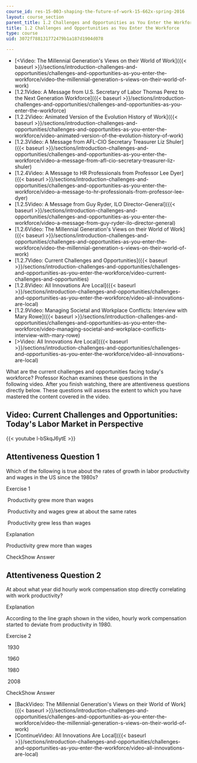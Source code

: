 ```yaml
---
course_id: res-15-003-shaping-the-future-of-work-15-662x-spring-2016
layout: course_section
parent_title: 1.2 Challenges and Opportunities as You Enter the Workforce
title: 1.2 Challenges and Opportunities as You Enter the Workforce
type: course
uid: 3072f788131772479b1a187d1904d078

---
```


*   [<Video: The Millennial Generation's Views on their World of Work]({{< baseurl >}}/sections/introduction-challenges-and-opportunities/challenges-and-opportunities-as-you-enter-the-workforce/video-the-millennial-generation-s-views-on-their-world-of-work)
*   [1.2.1Video: A Message from U.S. Secretary of Labor Thomas Perez to the Next Generation Workforce]({{< baseurl >}}/sections/introduction-challenges-and-opportunities/challenges-and-opportunities-as-you-enter-the-workforce)
*   [1.2.2Video: Animated Version of the Evolution History of Work]({{< baseurl >}}/sections/introduction-challenges-and-opportunities/challenges-and-opportunities-as-you-enter-the-workforce/video-animated-version-of-the-evolution-history-of-work)
*   [1.2.3Video: A Message from AFL-CIO Secretary Treasurer Liz Shuler]({{< baseurl >}}/sections/introduction-challenges-and-opportunities/challenges-and-opportunities-as-you-enter-the-workforce/video-a-message-from-afl-cio-secretary-treasurer-liz-shuler)
*   [1.2.4Video: A Message to HR Professionals from Professor Lee Dyer]({{< baseurl >}}/sections/introduction-challenges-and-opportunities/challenges-and-opportunities-as-you-enter-the-workforce/video-a-message-to-hr-professionals-from-professor-lee-dyer)
*   [1.2.5Video: A Message from Guy Ryder, ILO Director-General]({{< baseurl >}}/sections/introduction-challenges-and-opportunities/challenges-and-opportunities-as-you-enter-the-workforce/video-a-message-from-guy-ryder-ilo-director-general)
*   [1.2.6Video: The Millennial Generation's Views on their World of Work]({{< baseurl >}}/sections/introduction-challenges-and-opportunities/challenges-and-opportunities-as-you-enter-the-workforce/video-the-millennial-generation-s-views-on-their-world-of-work)
*   [1.2.7Video: Current Challenges and Opportunities]({{< baseurl >}}/sections/introduction-challenges-and-opportunities/challenges-and-opportunities-as-you-enter-the-workforce/video-current-challenges-and-opportunities)
*   [1.2.8Video: All Innovations Are Local]({{< baseurl >}}/sections/introduction-challenges-and-opportunities/challenges-and-opportunities-as-you-enter-the-workforce/video-all-innovations-are-local)
*   [1.2.9Video: Managing Societal and Workplace Conflicts: Interview with Mary Rowe]({{< baseurl >}}/sections/introduction-challenges-and-opportunities/challenges-and-opportunities-as-you-enter-the-workforce/video-managing-societal-and-workplace-conflicts-interview-with-mary-rowe)
*   [\>Video: All Innovations Are Local]({{< baseurl >}}/sections/introduction-challenges-and-opportunities/challenges-and-opportunities-as-you-enter-the-workforce/video-all-innovations-are-local)

What are the current challenges and opportunities facing today's workforce? Professor Kochan examines these questions in the following video. After you finish watching, there are attentiveness questions directly below. These questions will assess the extent to which you have mastered the content covered in the video.

Video: Current Challenges and Opportunities: Today's Labor Market in Perspective
--------------------------------------------------------------------------------

{{< youtube l-bSkqJ6ytE >}}

Attentiveness Question 1
------------------------

Which of the following is true about the rates of growth in labor productivity and wages in the US since the 1980s?

Exercise 1

&nbsp;Productivity grew more than wages&nbsp;

&nbsp;Productivity and wages grew at about the same rates&nbsp;

&nbsp;Productivity grew less than wages&nbsp;

Explanation

Productivity grew more than wages

CheckShow Answer

Attentiveness Question 2
------------------------

At about what year did hourly work compensation stop directly correlating with work productivity?

Explanation

According to the line graph shown in the video, hourly work compensation started to deviate from productivity in 1980.

Exercise 2

&nbsp;1930&nbsp;

&nbsp;1960&nbsp;

&nbsp;1980&nbsp;

&nbsp;2008&nbsp;

CheckShow Answer

*   [BackVideo: The Millennial Generation's Views on their World of Work]({{< baseurl >}}/sections/introduction-challenges-and-opportunities/challenges-and-opportunities-as-you-enter-the-workforce/video-the-millennial-generation-s-views-on-their-world-of-work)
*   [ContinueVideo: All Innovations Are Local]({{< baseurl >}}/sections/introduction-challenges-and-opportunities/challenges-and-opportunities-as-you-enter-the-workforce/video-all-innovations-are-local)